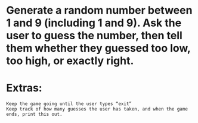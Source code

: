 # Generate a random number between 1 and 9 (including 1 and 9). Ask the user to guess the number, then tell them whether they guessed too low, too high, or exactly right. 

# Extras:
    Keep the game going until the user types “exit”
    Keep track of how many guesses the user has taken, and when the game ends, print this out.